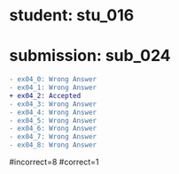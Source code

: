 # student: stu_016
# submission: sub_024

```diff
- ex04_0: Wrong Answer
- ex04_1: Wrong Answer
+ ex04_2: Accepted
- ex04_3: Wrong Answer
- ex04_4: Wrong Answer
- ex04_5: Wrong Answer
- ex04_6: Wrong Answer
- ex04_7: Wrong Answer
- ex04_8: Wrong Answer
```
#incorrect=8
#correct=1

